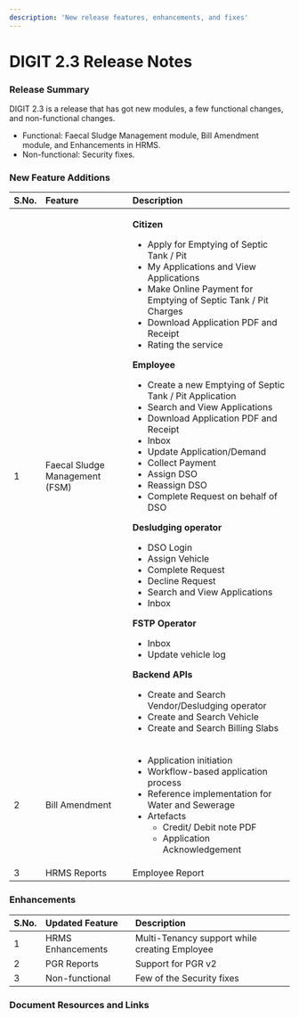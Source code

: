 ```yaml
---
description: 'New release features, enhancements, and fixes'
---
```


# DIGIT 2.3 Release Notes

### Release Summary <a id="Release-Summary"></a>

DIGIT 2.3 is a release that has got new modules, a few functional changes, and non-functional changes.

* Functional: Faecal Sludge Management module, Bill Amendment module, and Enhancements in HRMS.
* Non-functional: Security fixes.

### New ‌Feature Additions <a id="New-&#x200C;Feature-Additions"></a>

<table>
  <thead>
    <tr>
      <th style="text-align:left"><b>S.No.</b>
      </th>
      <th style="text-align:left"><b>Feature</b>
      </th>
      <th style="text-align:left"><b>Description</b>
      </th>
    </tr>
  </thead>
  <tbody>
    <tr>
      <td style="text-align:left">1</td>
      <td style="text-align:left">Faecal Sludge Management (FSM)</td>
      <td style="text-align:left">
        <p><b>Citizen</b>
        </p>
        <ul>
          <li>Apply for Emptying of Septic Tank / Pit</li>
          <li>My Applications and View Applications</li>
          <li>Make Online Payment for Emptying of Septic Tank / Pit Charges</li>
          <li>Download Application PDF and Receipt</li>
          <li>Rating the service</li>
        </ul>
        <p><b>Employee</b>
        </p>
        <ul>
          <li>Create a new Emptying of Septic Tank / Pit Application</li>
          <li>Search and View Applications</li>
          <li>Download Application PDF and Receipt</li>
          <li>Inbox</li>
          <li>Update Application/Demand</li>
          <li>Collect Payment</li>
          <li>Assign DSO</li>
          <li>Reassign DSO</li>
          <li>Complete Request on behalf of DSO</li>
        </ul>
        <p><b>Desludging operator</b>
        </p>
        <ul>
          <li>DSO Login</li>
          <li>Assign Vehicle</li>
          <li>Complete Request</li>
          <li>Decline Request</li>
          <li>Search and View Applications</li>
          <li>Inbox</li>
        </ul>
        <p><b>FSTP Operator</b>
        </p>
        <ul>
          <li>Inbox</li>
          <li>Update vehicle log</li>
        </ul>
        <p><b>Backend APIs</b>
        </p>
        <ul>
          <li>Create and Search Vendor/Desludging operator</li>
          <li>Create and Search Vehicle</li>
          <li>Create and Search Billing Slabs</li>
        </ul>
      </td>
    </tr>
    <tr>
      <td style="text-align:left">2</td>
      <td style="text-align:left">Bill Amendment</td>
      <td style="text-align:left">
        <ul>
          <li>Application initiation</li>
          <li>Workflow-based application process</li>
          <li>Reference implementation for Water and Sewerage</li>
          <li>Artefacts
            <ul>
              <li>Credit/ Debit note PDF</li>
              <li>Application Acknowledgement</li>
            </ul>
          </li>
        </ul>
      </td>
    </tr>
    <tr>
      <td style="text-align:left">3</td>
      <td style="text-align:left">HRMS Reports</td>
      <td style="text-align:left">Employee Report</td>
    </tr>
  </tbody>
</table>

### Enhancements <a id="Enhancements"></a>

| **S.No.** | **Updated Feature** | **Description** |
| :--- | :--- | :--- |
| 1 | HRMS Enhancements | Multi-Tenancy support while creating Employee |
| 2 | PGR Reports | Support for PGR v2 |
| 3 | Non-functional | Few of the Security fixes |

### ‌Document Resources and Links <a id="&#x200C;Document-Resources-and-Links"></a>



